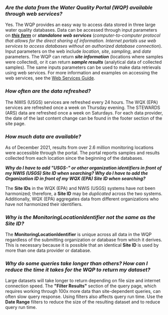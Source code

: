### ***Are the data from the Water Quality Portal (WQP) available through web services?***

Yes. The WQP provides an easy way to access data stored in three large water quality databases. Data can be accessed through input parameters on ***[this form](https://www.waterqualitydata.us/portal/)*** or ***standalone web services*** (*computer-to-computer protocol that allows for the direct sharing of information. Internet portals use web services to access databases without an authorized database connection*). Input parameters on the web include *location*, *site*, *sampling*, and *date* parameters. The WQP can return ***site information*** (locations where samples were collected), or it can return ***sample results*** (analytical data of collected samples). The same inputs parameters can be used to make data retrievals using web services. For more information and examples on accessing the web services, see the [Web Services Guide](https://www.waterqualitydata.us/webservices_documentation/).

### ***How often are the data refreshed?***

The NWIS (USGS) services are refreshed every 24 hours. The WQX (EPA) services are refreshed once a week on Thursday evening. The STEWARDS (ARS) data are refreshed once a week on Saturdays. For each data provider, the date of the last content change can be found in the footer section of the site page.

### ***How much data are available?***

As of December 2021, results from over 2.6 million monitoring locations were accessible through the portal. The portal reports samples and results collected from each location since the beginning of the databases.

***Why do I have to add "USGS-" or other organization identifiers in front of my NWIS (USGS) Site ID when searching? Why do I have to add the Organization ID in front of my WQX (EPA) Site ID when searching?***

The **Site IDs** in the WQX (EPA) and NWIS (USGS) systems have not been harmonized; therefore, a **Site ID** may be *duplicated* across the two systems. Additionally, WQX (EPA) aggregates data from different organizations who have not harmonized their identifiers. 

### ***Why is the MonitoringLocationIdentifier not the same as the Site ID?***

The **MonitoringLocationIdentifier** is unique across all data in the WQP regardless of the submitting organization or database from which it derives. This is necessary because it is possible that an identical **Site ID** is used by more than one data provider or database.


### ***Why do some queries take longer than others? How can I reduce the time it takes for the WQP to return my dataset?***

Large datasets will take longer to return depending on file size and internet connection speed. The **"Filter Results"** section of the query page, which requires working through 100x more data than site-dependent queries, can often slow query response.  Using filters also affects query run time. Use the **Date Range** filters to reduce the size of the resulting dataset and to reduce query run time.
